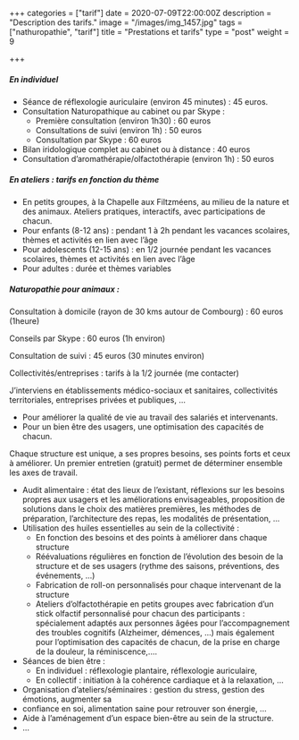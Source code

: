 +++
categories = ["tarif"]
date = 2020-07-09T22:00:00Z
description = "Description des tarifs."
image = "/images/img_1457.jpg"
tags = ["nathuropathie", "tarif"]
title = "Prestations et tarifs"
type = "post"
weight = 9

+++
##### En individuel

* Séance de réflexologie auriculaire (environ 45 minutes) : 45 euros.
* Consultation Naturopathique au cabinet ou par Skype :
  * Première consultation (environ 1h30) : 60 euros
  * Consultations de suivi (environ 1h) : 50 euros
  * Consultation par Skype : 60 euros
* Bilan iridologique complet au cabinet ou à distance : 40 euros
* Consultation d’aromathérapie/olfactothérapie (environ 1h) : 50 euros

##### En ateliers : tarifs en fonction du thème

* En petits groupes, à la Chapelle aux Filtzméens, au milieu de la nature et des animaux. Ateliers pratiques, interactifs, avec participations de chacun.
* Pour enfants (8-12 ans) : pendant 1 à 2h pendant les vacances scolaires, thèmes et activités en lien avec l’âge
* Pour adolescents (12-15 ans) : en 1/2 journée pendant les vacances scolaires, thèmes et activités en lien avec l’âge
* Pour adultes : durée et thèmes variables

##### Naturopathie pour animaux :

Consultation à domicile (rayon de 30 kms autour de Combourg) : 60 euros (1heure)

Conseils par Skype : 60 euros (1h environ)

Consultation de suivi : 45 euros (30 minutes environ)

Collectivités/entreprises : tarifs à la 1/2 journée (me contacter)

J’interviens en établissements médico-sociaux et sanitaires, collectivités territoriales, entreprises privées et publiques, ...

* Pour améliorer la qualité de vie au travail des salariés et intervenants.
* Pour un bien être des usagers, une optimisation des capacités de chacun.

Chaque structure est unique, a ses propres besoins, ses points forts et ceux à améliorer. Un premier entretien (gratuit) permet de déterminer ensemble les axes de travail.

* Audit alimentaire : état des lieux de l’existant, réflexions sur les besoins propres aux usagers et les améliorations envisageables, proposition de solutions dans le choix des matières premières, les méthodes de préparation, l’architecture des repas, les modalités de présentation, ...
* Utilisation des huiles essentielles au sein de la collectivité :
  * En fonction des besoins et des points à améliorer dans chaque structure
  * Réévaluations régulières en fonction de l’évolution des besoin de la structure et de ses usagers (rythme des saisons, préventions, des événements, ...)
  * Fabrication de roll-on personnalisés pour chaque intervenant de la structure
  * Ateliers d’olfactothérapie en petits groupes avec fabrication d’un stick olfactif personnalisé pour chacun des participants : spécialement adaptés aux personnes âgées pour l’accompagnement des troubles cognitifs (Alzheimer, démences, ...) mais également pour l’optimisation des capacités de chacun, de la prise en charge de la douleur, la réminiscence,....
* Séances de bien être :
  * En individuel : réflexologie plantaire, réflexologie auriculaire,
  * En collectif : initiation à la cohérence cardiaque et à la relaxation, ...
* Organisation d’ateliers/séminaires : gestion du stress, gestion des émotions, augmenter sa
* confiance en soi, alimentation saine pour retrouver son énergie, ...
* Aide à l’aménagement d’un espace bien-être au sein de la structure.
* ...